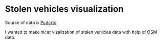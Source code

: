 # Stolen vehicles visualization


Source of data is [Podcrto](https://podcrto.si/objavljamo-podatke-stevilu-kraj-vozil-po-slovenskih-ulicah/)

I wanted to make nicer visalization of stolen vehicles data with help of OSM data.
